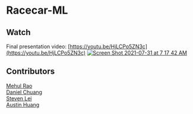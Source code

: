 # Racecar-ML

## Watch
Final presentation video: [https://youtu.be/HjLCPo5ZN3c](https://youtu.be/HjLCPo5ZN3c)
[![Screen Shot 2021-07-31 at 7 17 42 AM](https://user-images.githubusercontent.com/45211793/127763137-83aae708-2210-4527-bc2b-43eebfe8d53d.png)](https://www.youtube.com/watch?v=HjLCPo5ZN3c&t=11s&ab_channel=DanielChuang)

## Contributors
[Mehul Rao](https://github.com/mehulrao)  
[Daniel Chuang](https://github.com/daniel-chuang)  
[Steven Lei]()  
[Austin Huang]()  
